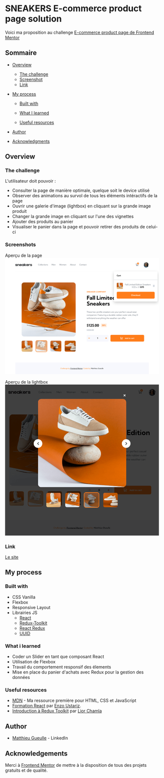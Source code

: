 # SNEAKERS E-commerce product page solution

Voici ma proposition au challenge [E-commerce product page de Frontend Mentor](https://www.frontendmentor.io/challenges/ecommerce-product-page-UPsZ9MJp6)

## Sommaire

-   [Overview](#overview)
    -   [The challenge](#the-challenge)
    -   [Screenshot](#screenshots)
    -   [Link](#link)
-   [My process](#my-process)

    -   [Built with](#built-with)
    -   [What I learned](#what-i-learned)

    -   [Useful resources](#useful-resources)

-   [Author](#author)
-   [Acknowledgments](#acknowledgments)

## Overview

### The challenge

L'utilisateur doit pouvoir :

-   Consulter la page de manière optimale, quelque soit le device utilisé
-   Observer des animations au survol de tous les éléments intéractifs de la page
-   Ouvrir une galerie d'image (lightbox) en cliquant sur la grande image produit
-   Changer la grande image en cliquant sur l'une des vignettes
-   Ajouter des produits au panier
-   Visualiser le panier dans la page et pouvoir retirer des produits de celui-ci

### Screenshots

Aperçu de la page
![Screenchot page produit](./src/Assets/images/Screenshot-app-1-min.png)

Aperçu de la lightbox
![Screenchot lightbox](./src/Assets/images/Screenshot-app-6-min.png)

### Link

[Le site](https://Matt1208Dev.github.io/sneakers-product-page-react)

## My process

### Built with

-   CSS Vanilla
-   Flexbox
-   Responsive Layout
-   Librairies JS
    -   [React](https://reactjs.org/)
    -   [Redux-Toolkit](https://redux-toolkit.js.org/)
    -   [React Redux](https://react-redux.js.org/)
    -   [UUID](https://github.com/uuidjs/uuid#readme)

### What i learned

-   Coder un Slider en tant que composant React
-   Utilisation de Flexbox
-   Travail du comportement responsif des élements
-   Mise en place du panier d'achats avec Redux pour la gestion des données

### Useful resources

-   [MDN](https://developer.mozilla.org/fr/) - Ma ressource première pour HTML, CSS et JavaScript
-   [Formation React](https://www.udemy.com/course/react-formation-complete/) par [Enzo Ustariz](https://www.youtube.com/@EcoleduWeb).
-   [Introduction à Redux Toolkit](https://youtu.be/1lvnT2oE0_4) par [Lior Chamla](https://www.youtube.com/@LiorCHAMLA)

## Author

-   [Matthieu Gueulle](www.linkedin.com/in/matthieu-gueulle) - LinkedIn

## Acknowledgements

Merci à [Frontend Mentor](https://www.frontendmentor.io/) de mettre à la disposition de tous des projets gratuits et de qualité.
